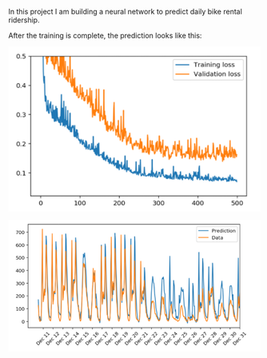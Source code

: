 In this project I am building a neural network to predict daily bike rental ridership.

After the training is complete, the prediction looks like this:

![error](images/error.png "Training Error")


![error](images/result.png "Prediction result")
